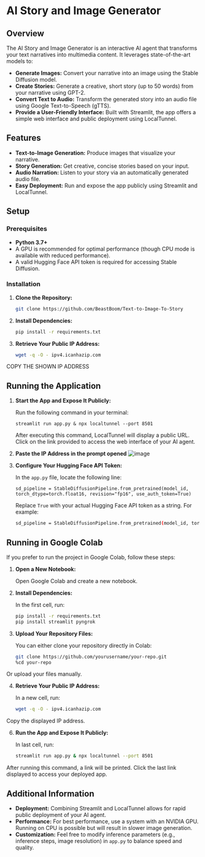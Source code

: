 # AI Story and Image Generator

## Overview

The AI Story and Image Generator is an interactive AI agent that transforms your text narratives into multimedia content. It leverages state-of-the-art models to:

- **Generate Images:** Convert your narrative into an image using the Stable Diffusion model.
- **Create Stories:** Generate a creative, short story (up to 50 words) from your narrative using GPT-2.
- **Convert Text to Audio:** Transform the generated story into an audio file using Google Text-to-Speech (gTTS).
- **Provide a User-Friendly Interface:** Built with Streamlit, the app offers a simple web interface and public deployment using LocalTunnel.

## Features

- **Text-to-Image Generation:** Produce images that visualize your narrative.
- **Story Generation:** Get creative, concise stories based on your input.
- **Audio Narration:** Listen to your story via an automatically generated audio file.
- **Easy Deployment:** Run and expose the app publicly using Streamlit and LocalTunnel.

## Setup

### Prerequisites

- **Python 3.7+**
- A GPU is recommended for optimal performance (though CPU mode is available with reduced performance).
- A valid Hugging Face API token is required for accessing Stable Diffusion.

### Installation

1. **Clone the Repository:**

   ```bash
   git clone https://github.com/BeastBoom/Text-to-Image-To-Story

2. **Install Dependencies:**
   
   ```bash
   pip install -r requirements.txt

3. **Retrieve Your Public IP Address:**

   ```bash
   wget -q -O - ipv4.icanhazip.com
COPY THE SHOWN IP ADDRESS

Running the Application
-----------------------

1.  **Start the App and Expose It Publicly:**

    Run the following command in your terminal:

    `streamlit run app.py & npx localtunnel --port 8501`

    After executing this command, LocalTunnel will display a public URL. Click on the link provided to access the web interface of your AI agent.

2. **Paste the IP Address in the prompt opened**
![image](https://github.com/user-attachments/assets/fa2faaca-2460-4c94-9674-d39cc5473ed7)


3.  **Configure Your Hugging Face API Token:**

    In the `app.py` file, locate the following line:
    
    `sd_pipeline = StableDiffusionPipeline.from_pretrained(model_id, torch_dtype=torch.float16, revision="fp16", use_auth_token=True)`

    Replace `True` with your actual Hugging Face API token as a string. For example:
    ```bash
    sd_pipeline = StableDiffusionPipeline.from_pretrained(model_id, torch_dtype=torch.float16, revision="fp16", use_auth_token="YOUR_HF_API_TOKEN")

Running in Google Colab
-----------------------

If you prefer to run the project in Google Colab, follow these steps:

1.  **Open a New Notebook:**

    Open Google Colab and create a new notebook.

2.  **Install Dependencies:**

    In the first cell, run:
    
    ```bash
    pip install -r requirements.txt
    pip install streamlit pyngrok

4.  **Upload Your Repository Files:**

    You can either clone your repository directly in Colab:

    ```bash
    git clone https://github.com/yourusername/your-repo.git
    %cd your-repo

  Or upload your files manually.

4.  **Retrieve Your Public IP Address:**

    In a new cell, run:
    
    ```bash
    wget -q -O - ipv4.icanhazip.com

  Copy the displayed IP address.

6.  **Run the App and Expose It Publicly:**

    In last cell, run:
    ```bash
    streamlit run app.py & npx localtunnel --port 8501

  After running this command, a link will be printed. Click the last link displayed to access your deployed app.

Additional Information
----------------------

-   **Deployment:** Combining Streamlit and LocalTunnel allows for rapid public deployment of your AI agent.
-   **Performance:** For best performance, use a system with an NVIDIA GPU. Running on CPU is possible but will result in slower image generation.
-   **Customization:** Feel free to modify inference parameters (e.g., inference steps, image resolution) in `app.py` to balance speed and quality.
